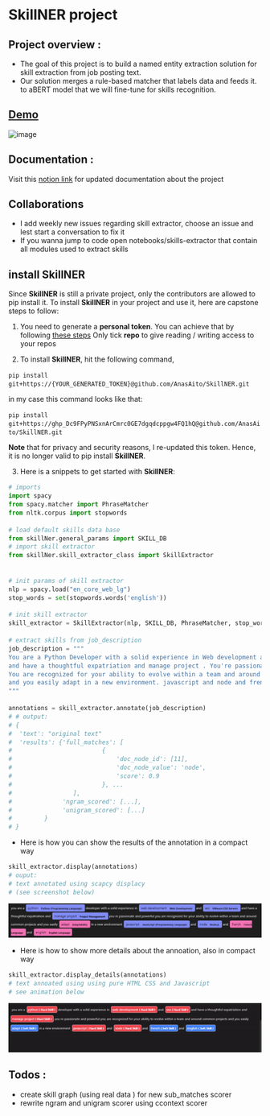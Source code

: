 # SkillNER project

## Project overview : 
- The goal of this project is to build a named entity extraction solution for skill extraction from job posting text.
- Our solution merges a rule-based matcher that labels data and feeds it. to aBERT model that we will fine-tune for skills recognition.
## [Demo](https://share.streamlit.io/anasaito/skillner_demo/index.py)
![image](https://user-images.githubusercontent.com/56308112/128958594-79813e72-b688-4a9a-9267-324f098d4b0c.png)

 


## Documentation : 
Visit this [notion link](https://sudsy-dill-008.notion.site/f6596c10b49545d5a740e0ecc21a5a46?v=801ba1af94a0484d8af732347c211fb0) for updated documentation about the project 



## Collaborations 
- I add weekly new issues regarding skill extractor, choose an issue and lest start a conversation to fix it 
- If you wanna jump to code open notebooks/skills-extractor that contain all modules used to extract skills 

## install SkillNER
Since **SkillNER** is still a private project, only the contributors are allowed to pip install it. To install **SkillNER** in your project and use it, here are capstone steps to follow:

1. You need to generate a **personal token**. You can achieve that by following [these steps](https://docs.github.com/en/github/authenticating-to-github/keeping-your-account-and-data-secure/creating-a-personal-access-token)
Only tick **repo** to give reading / writing access to your repos


2. To install **SkillNER**, hit the following command,


`pip install git+https://{YOUR_GENERATED_TOKEN}@github.com/AnasAito/SkillNER.git`


in my case this command looks like that:


`pip install git+https://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@github.com/AnasAito/SkillNER.git`


**Note** that for privacy and security reasons, I re-updated this token. Hence, it is no longer valid to pip install **SkillNER**.


3. Here is a snippets to get started with **SkillNER**:

```python
# imports
import spacy
from spacy.matcher import PhraseMatcher
from nltk.corpus import stopwords

# load default skills data base
from skillNer.general_params import SKILL_DB
# import skill extractor
from skillNer.skill_extractor_class import SkillExtractor


# init params of skill extractor
nlp = spacy.load("en_core_web_lg")
stop_words = set(stopwords.words('english'))

# init skill extractor
skill_extractor = SkillExtractor(nlp, SKILL_DB, PhraseMatcher, stop_words)

# extract skills from job_description
job_description = """
You are a Python Developer with a solid experience in Web development and  esx
and have a thoughtful expatriation and manage project . You're passionate and powerful.
You are recognized for your ability to evolve within a team and around common projects
and you easily adapt in a new environment. javascript and node and french and english
"""

annotations = skill_extractor.annotate(job_description)
# # output:
# {
#  'text': "original text"
#  'results': {'full_matches': [
#                         {
#                             'doc_node_id': [11],
#                             'doc_node_value': 'node',
#                             'score': 0.9
#                         }, ...
#                 ],
#              'ngram_scored': [...],
#              'unigram_scored': [...]
#         }
# }
```

- Here is how you can show the results of the annotation in a compact way
```python
skill_extractor.display(annotations)
# ouput:
# text annotated using scapcy displacy 
# (see screenshot below)
```

<img src="screenshots/annotated_text.png" alt="output of skill_extractor.display(annotations)">


- Here is how to show more details about the annoation, also in compact way

```python
skill_extractor.display_details(annotations)
# text annoated using using pure HTML CSS and Javascript 
# see animation below
```

<img src="screenshots/gif_visualizer.gif" alt="animation of skill_extractor.display_details(annotations)">


##  Todos :
- create skill graph (using real data ) for new sub_matches scorer 
- rewrite ngram and unigram scorer using ccontext scorer 
